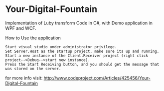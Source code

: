 Your-Digital-Fountain
======================================

Implementation of Luby transform Code in C#, with Demo application in WPF and WCF.

How to Use the application

    Start visual studio under administrator privilege.
    Set Server.Host as the startup project, make sure its up and running.
    Start a new instance of the Client.Receiver project (right click project-->Debug-->start new instance).
    Press the Start Receiving button, and you should get the message that was stored on the server. 

for more info visit:
http://www.codeproject.com/Articles/425456/Your-Digital-Fountain